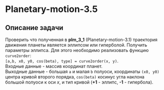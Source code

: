 # Planetary-motion-3.5
## Описание задачи
Проверить что полученная в **plm_3_1** (Planetary-motion-3.1) траектория движения планеты является эллипсом или гиперболой. Получить параметры эллипса. Для этого необходимо реализовать функцию `curve2order`: \
`[a,b, x0, y0, cos(beta), type] = curve2order(x, y)`. \
Входные данные - массив координат планет. \
Выходные данные - большая `a` и малая `b` полуоси, координаты `(x0, y0)` центра кривой второго порядка, `cos(beta)` косинус угла наклона большой полуоси к оси _x_, и тип кривой (**+1** - эллипс, **-1** - гипербола).
